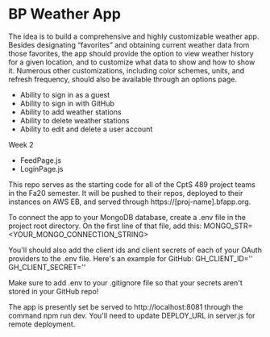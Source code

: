 # BP Weather App

The idea is to build a comprehensive and highly customizable weather app. Besides designating “favorites” and obtaining current weather data from those favorites, the app should provide the option to view weather history for a given location, and to customize what data to show and how to show it. Numerous other customizations, including color schemes, units, and refresh frequency, should also be available through an options page.

* Ability to sign in as a guest 
* Ability to sign in with GitHub 
* Ability to add weather stations
* Ability to delete weather stations
* Ability to edit and delete a user account

Week 2
* FeedPage.js
* LoginPage.js

This repo serves as the starting code for all of the CptS 489 project teams in the
Fa20 semester. It will be pushed to their repos, deployed to their instances on
AWS EB, and served through https://[proj-name].bfapp.org.

To connect the app to your MongoDB database, create a .env file in the 
project root directory. On the first line of that file, add this:
MONGO_STR=<YOUR_MONGO_CONNECTION_STRING>

You'll should also add the client ids and client secrets of each of your 
OAuth providers to the .env file. Here's an example for GitHub:
GH_CLIENT_ID='<CLIENT ID INSIDE QUOTES>'
GH_CLIENT_SECRET='<CLIENT SECRET INSIDE QUOTES>'

Make sure to add .env to your .gitignore file so that your secrets aren't
stored in your GitHub repo!

The app is presently set be served to http://localhost:8081 through the command
npm run dev. You'll need to update DEPLOY_URL in server.js for remote deployment.